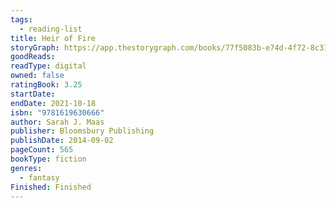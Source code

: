 ```yaml
---
tags:
  - reading-list
title: Heir of Fire
storyGraph: https://app.thestorygraph.com/books/77f5083b-e74d-4f72-8c31-80703c2a6cc0
goodReads:
readType: digital
owned: false
ratingBook: 3.25
startDate:
endDate: 2021-10-18
isbn: "9781619630666"
author: Sarah J. Maas
publisher: Bloomsbury Publishing
publishDate: 2014-09-02
pageCount: 565
bookType: fiction
genres:
  - fantasy
Finished: Finished
---
```

